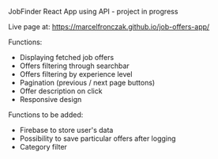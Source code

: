 JobFinder React App using API - project in progress

Live page at: https://marcelfronczak.github.io/job-offers-app/

Functions: 
- Displaying fetched job offers 
- Offers filtering through searchbar
- Offers filtering by experience level
- Pagination (previous / next page buttons)
- Offer description on click
- Responsive design

Functions to be added:
- Firebase to store user's data
- Possibility to save particular offers after logging
- Category filter
